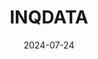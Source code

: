 ---  
layout: startup_page  
title: "INQDATA"  
id: "inqdata.ai"  
permalink: "/inqdatainqdata.ai07242024/"  
website: "https://www.inqdata.ai/"  
funding_round: ""  
funding_amount: "£750K"  
investors: "Clarendon Fund Managers, Iona Star Capital, Techstart Ventures"  
about: "INQDATA provides cloud-based analytics solutions for infrastructure management, storage, preparation, and data access for market data across capital markets. Their solutions aim to make data easier to access for financial institutions and hedge funds, accelerating time-to-value and reducing costs. The company focuses on a high-performance, cost-effective market data-as-a-service approach."  
markets: "Fintech, Data Analytics, Database Software, IT Consulting and Outsourcing, Business/Productivity Software, Big Data, SaaS, Artificial Intelligence & Machine Learning"  
hq: "Belfast, Northern Ireland, United Kingdom"  
founded_year: "2023"  
linkedin: "https://www.linkedin.com/company/inqdata"  
twitter: "https://twitter.com/INQDATA"  
instagram: ""  
facebook: ""  
crunchbase: "https://www.crunchbase.com/organization/inqdata?utm_source=linkedin&utm_medium=referral&utm_campaign=linkedin_companies&utm_content=profile_cta_anon&trk=funding_crunchbase"  
pitchbook: "https://pitchbook.com/profiles/company/537798-88"  

date_display: "24-Jul-2024"  
date: "2024-07-24"

# SEO Optimization  
meta_title: "INQDATA -  Funding (£750K)"  
meta_description: "INQDATA, INQDATA provides cloud-based analytics solutions for infrastructure management, storage, preparation, and data access for market data across capital m..."  
meta_keywords: "INQDATA, Fintech, Data Analytics, Database Software, IT Consulting and Outsourcing, Business/Productivity Software, Big Data, SaaS, Artificial Intelligence & Machine Learning,  funding"  
canonical_url: "https://startup.projectstartups.com/inqdatainqdata.ai07242024/"  
---